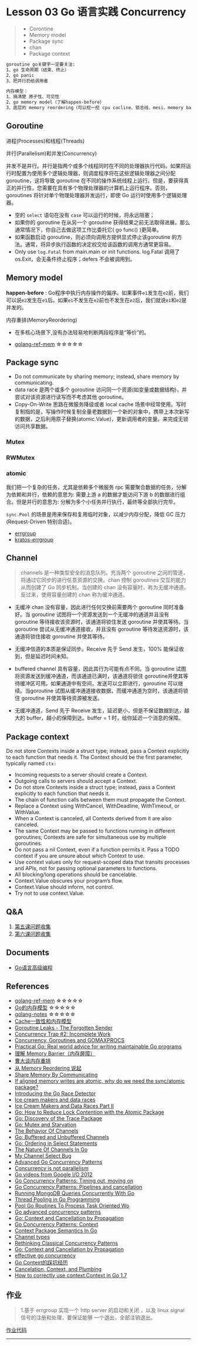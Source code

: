 # Lesson 03 Go 语言实践 Concurrency

> * Corontine
> * Memory model
> * Package sync
> * chan
> * Package context

```txt
goroutine go关键字一定要关注:
1、go 生命周期（结束、终止）
2、go panic
3、把并行扔给调用者

内存模型：
1、搞清楚 原子性、可见性
2、go memory model（了解happen-before）
3、底层的 memory reordering（可以挖一挖 cpu cacline、锁总线、mesi、memory barrier）
```

## Goroutine

进程(Processes)和线程(Threads)

并行(Parallelism)和并发(Concurrency)

并发不是并行。并行是指两个或多个线程同时在不同的处理器执行代码。如果将运行时配置为使用多个逻辑处理器，则调度程序将在这些逻辑处理器之间分配 goroutine，这将导致 goroutine 在不同的操作系统线程上运行。但是，要获得真正的并行性，您需要在具有多个物理处理器的计算机上运行程序。否则，goroutines 将针对单个物理处理器并发运行，即使 Go 运行时使用多个逻辑处理器。

* 空的 `select` 语句在没有 `case` 可以运行的时候，将永远阻塞；
* 如果你的 goroutine 在从另一个 goroutine 获得结果之前无法取得进展，那么通常情况下，你自己去做这项工作比委托它( go func() )更简单。
* 如果函数启动 goroutine，则必须向调用方提供显式停止该goroutine 的方法。通常，将异步执行函数的决定权交给该函数的调用方通常更容易。
* Only use `log.Fatal` from main.main or init functions. log.Fatal 调用了 os.Exit，会无条件终止程序；defers 不会被调用到。

## Memory model

**happen-before** : Go程序中执行内存操作的偏序。如果事件`e1`发生在`e2`前，我们可以说`e2`发生在`e1`后。如果`e1`不发生在`e2`前也不发生在`e2`后，我们就说`e1`和`e2`是并发的。

内存重排(MemoryReordering)

* 在多核心场景下,没有办法轻易地判断两段程序是“等价”的。

* [golang-ref-mem](https://golang.google.cn/ref/mem) ☆☆☆☆☆

## Package sync

* Do not communicate by sharing memory; instead, share memory by communicating.
* data race 是两个或多个 goroutine 访问同一个资源(如变量或数据结构)，并尝试对该资源进行读写而不考虑其他 goroutine。
* Copy-On-Write 思路在微服务降级或者 local cache 场景中经常使用。写时复制指的是，写操作时候复制全量老数据到一个新的对象中，携带上本次新写的数据，之后利用原子替换(atomic.Value)，更新调用者的变量。来完成无锁访问共享数据。

### Mutex

### RWMutex

### atomic

我们把一个复杂的任务，尤其是依赖多个微服务 rpc 需要聚合数据的任务，分解为依赖和并行，依赖的意思为: 需要上游 a 的数据才能访问下游 b 的数据进行组合。但是并行的意思为: 分解为多个小任务并行执行，最终等全部执行完毕。

`sync.Pool` 的场景是用来保存和复用临时对象，以减少内存分配，降低 GC 压力(Request-Driven 特别合适)。

* [errgroup](https://pkg.go.dev/golang.org/x/sync/errgroup)
* [kratos-errgroup](https://github.com/go-kratos/kratos/tree/master/pkg/sync/errgroup)

## Channel

> channels 是一种类型安全的消息队列，充当两个 goroutine 之间的管道，将通过它同步的进行任意资源的交换。chan 控制 goroutines 交互的能力从而创建了 Go 同步机制。当创建的 chan 没有容量时，称为无缓冲通道。反过来，使用容量创建的 chan 称为缓冲通道。

* 无缓冲 chan 没有容量，因此进行任何交换前需要两个 goroutine 同时准备好。当 goroutine 试图将一个资源发送到一个无缓冲的通道并且没有goroutine 等待接收该资源时，该通道将锁住发送 goroutine 并使其等待。当 goroutine 尝试从无缓冲通道接收，并且没有 goroutine 等待发送资源时，该通道将锁住接收 goroutine 并使其等待。

* 无缓冲信道的本质是保证同步。Receive 先于 Send 发生，100% 能保证收到，但是延迟时间未知。

* buffered channel 具有容量，因此其行为可能有点不同。当 goroutine 试图将资源发送到缓冲通道，而该通道已满时，该通道将锁住 goroutine并使其等待缓冲区可用。如果通道中有空间，发送可以立即进行，goroutine 可以继续。当goroutine 试图从缓冲通道接收数据，而缓冲通道为空时，该通道将锁住 goroutine 并使其等待资源被发送。

* 无缓冲通道，Send 先于 Receive 发生，延迟更小，但是不保证数据到达，越大的 buffer，越小的保障到达。buffer = 1 时，给你延迟一个消息的保障。

## Package context

Do not store Contexts inside a struct type; instead, pass a Context explicitly to each function that needs it. The Context should be the first parameter, typically named `ctx:`

* Incoming requests to a server should create a Context.
* Outgoing calls to servers should accept a Context.
* Do not store Contexts inside a struct type; instead, pass a Context explicitly to each function that needs it.
* The chain of function calls between them must propagate the Context.
* Replace a Context using WithCancel, WithDeadline, WithTimeout, or WithValue.
* When a Context is canceled, all Contexts derived from it are also canceled.
* The same Context may be passed to functions running in different goroutines; Contexts are safe for simultaneous use by multiple goroutines.
* Do not pass a nil Context, even if a function permits it. Pass a TODO context if you are unsure about which Context to use.
* Use context values only for request-scoped data that transits processes and APIs, not for passing optional parameters to functions.
* All blocking/long operations should be cancelable.
* Context.Value obscures your program’s flow.
* Context.Value should inform, not control.
* Try not to use context.Value.

## Q&A

1. [第五课问题收集](https://shimo.im/docs/8yxKjP8r8RjKghPd)
2. [第六课问题收集](https://shimo.im/docs/HYHRdYR6HDCRdvpP)

## Documents

* [Go语言高级编程](https://github.com/chai2010/advanced-go-programming-book)

## References

* [golang-ref-mem](https://golang.google.cn/ref/mem) ☆☆☆☆☆
* [Go的内存模型](https://www.jianshu.com/p/5e44168f47a3) ☆☆☆☆☆
* [golang-notes](https://github.com/cch123/golang-notes) ☆☆☆☆☆
* [Cache一致性和内存模型](https://wudaijun.com/2019/04/cpu-cache-and-memory-model/)
* [Goroutine Leaks - The Forgotten Sender](https://www.ardanlabs.com/blog/2018/11/goroutine-leaks-the-forgotten-sender.html)
* [Concurrency Trap #2: Incomplete Work](https://www.ardanlabs.com/blog/2019/04/concurrency-trap-2-incomplete-work.html)
* [Concurrency, Goroutines and GOMAXPROCS](https://www.ardanlabs.com/blog/2014/01/concurrency-goroutines-and-gomaxprocs.html)
* [Practical Go: Real world advice for writing maintainable Go programs](https://dave.cheney.net/practical-go/presentations/qcon-china.html#_concurrency)
* [理解 Memory Barrier（内存屏障）](https://blog.csdn.net/caoshangpa/article/details/78853919)
* [曹大谈内存重排](https://blog.csdn.net/qcrao/article/details/92759907)
* [从 Memory Reordering 说起](https://cch123.github.io/ooo/)
* [Share Memory By Communicating](https://blog.golang.org/codelab-share)
* [If aligned memory writes are atomic, why do we need the sync/atomic package?](https://dave.cheney.net/2018/01/06/if-aligned-memory-writes-are-atomic-why-do-we-need-the-sync-atomic-package)
* [Introducing the Go Race Detector](http://blog.golang.org/race-detector)
* [Ice cream makers and data races](https://dave.cheney.net/2014/06/27/ice-cream-makers-and-data-races)
* [Ice Cream Makers and Data Races Part II](https://www.ardanlabs.com/blog/2014/06/ice-cream-makers-and-data-races-part-ii.html)
* [Go: How to Reduce Lock Contention with the Atomic Package](https://medium.com/a-journey-with-go/go-how-to-reduce-lock-contention-with-the-atomic-package-ba3b2664b549)
* [Go: Discovery of the Trace Package](https://medium.com/a-journey-with-go/go-discovery-of-the-trace-package-e5a821743c3c)
* [Go: Mutex and Starvation](https://medium.com/a-journey-with-go/go-mutex-and-starvation-3f4f4e75ad50)
* [The Behavior Of Channels](https://www.ardanlabs.com/blog/2017/10/the-behavior-of-channels.html)
* [Go: Buffered and Unbuffered Channels](https://medium.com/a-journey-with-go/go-buffered-and-unbuffered-channels-29a107c00268)
* [Go: Ordering in Select Statements](https://medium.com/a-journey-with-go/go-ordering-in-select-statements-fd0ff80fd8d6)
* [The Nature Of Channels In Go](https://www.ardanlabs.com/blog/2014/02/the-nature-of-channels-in-go.html)
* [My Channel Select Bug](https://www.ardanlabs.com/blog/2013/10/my-channel-select-bug.html)
* [Advanced Go Concurrency Patterns](https://blog.golang.org/io2013-talk-concurrency)
* [Concurrency is not parallelism](https://blog.golang.org/waza-talk)
* [Go videos from Google I/O 2012](https://blog.golang.org/io2012-videos)
* [Go Concurrency Patterns: Timing out, moving on](https://blog.golang.org/concurrency-timeouts)
* [Go Concurrency Patterns: Pipelines and cancellation](https://blog.golang.org/pipelines)
* [Running MongoDB Queries Concurrently With Go](https://www.ardanlabs.com/blog/2014/02/running-queries-concurrently-against.html)
* [Thread Pooling in Go Programming](https://www.ardanlabs.com/blog/2013/05/thread-pooling-in-go-programming.html)
* [Pool Go Routines To Process Task Oriented Wo](https://www.ardanlabs.com/blog/2013/09/pool-go-routines-to-process-task.html)
* [Go advanced concurrency patterns](https://blogtitle.github.io/categories/concurrency/)
* [Go: Context and Cancellation by Propagation](https://medium.com/a-journey-with-go/go-context-and-cancellation-by-propagation-7a808bbc889c)
* [Go Concurrency Patterns: Context](https://blog.golang.org/context)
* [Context Package Semantics In Go](https://www.ardanlabs.com/blog/2019/09/context-package-semantics-in-go.html)
* [Channel types](https://golang.org/ref/spec#Channel_types)
* [Rethinking Classical Concurrency Patterns](https://drive.google.com/file/d/1nPdvhB0PutEJzdCq5ms6UI58dp50fcAN/view)
* [Go: Context and Cancellation by Propagation](https://medium.com/a-journey-with-go/go-context-and-cancellation-by-propagation-7a808bbc889c)
* [effective go concurrency](https://golang.org/doc/effective_go.html#concurrency)
* [Go Context的踩坑经历](https://zhuanlan.zhihu.com/p/34417106)
* [Cancelation, Context, and Plumbing](https://talks.golang.org/2014/gotham-context.slide#1)
* [How to correctly use context.Context in Go 1.7](https://medium.com/@cep21/how-to-correctly-use-context-context-in-go-1-7-8f2c0fafdf39)

## 作业

> 1.基于 errgroup 实现一个 http server 的启动和关闭 ，以及 linux signal 信号的注册和处理，要保证能够 一个退出，全部注销退出。

[作业代码](homework/main.go)

---
